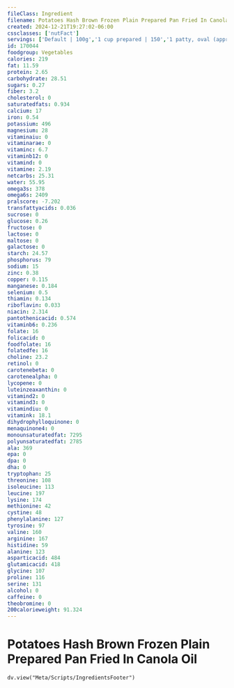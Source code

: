```yaml
---
fileClass: Ingredient
filename: Potatoes Hash Brown Frozen Plain Prepared Pan Fried In Canola Oil
created: 2024-12-21T19:27:02-06:00
cssclasses: ['nutFact']
servings: ['Default | 100g','1 cup prepared | 150','1 patty, oval (approx 3 inch x 1-1/2 inch x 1/2 inch) | 29','1 package yield, 12 oz | 205']
id: 170044
foodgroup: Vegetables
calories: 219
fat: 11.59
protein: 2.65
carbohydrate: 28.51
sugars: 0.27
fiber: 3.2
cholesterol: 0
saturatedfats: 0.934
calcium: 17
iron: 0.54
potassium: 496
magnesium: 28
vitaminaiu: 0
vitaminarae: 0
vitaminc: 6.7
vitaminb12: 0
vitamind: 0
vitamine: 2.19
netcarbs: 25.31
water: 55.95
omega3s: 378
omega6s: 2409
pralscore: -7.202
transfattyacids: 0.036
sucrose: 0
glucose: 0.26
fructose: 0
lactose: 0
maltose: 0
galactose: 0
starch: 24.57
phosphorus: 79
sodium: 15
zinc: 0.38
copper: 0.115
manganese: 0.184
selenium: 0.5
thiamin: 0.134
riboflavin: 0.033
niacin: 2.314
pantothenicacid: 0.574
vitaminb6: 0.236
folate: 16
folicacid: 0
foodfolate: 16
folatedfe: 16
choline: 23.2
retinol: 0
carotenebeta: 0
carotenealpha: 0
lycopene: 0
luteinzeaxanthin: 0
vitamind2: 0
vitamind3: 0
vitamindiu: 0
vitamink: 18.1
dihydrophylloquinone: 0
menaquinone4: 0
monounsaturatedfat: 7295
polyunsaturatedfat: 2785
ala: 369
epa: 0
dpa: 0
dha: 0
tryptophan: 25
threonine: 108
isoleucine: 113
leucine: 197
lysine: 174
methionine: 42
cystine: 48
phenylalanine: 127
tyrosine: 97
valine: 160
arginine: 167
histidine: 59
alanine: 123
asparticacid: 484
glutamicacid: 418
glycine: 107
proline: 116
serine: 131
alcohol: 0
caffeine: 0
theobromine: 0
200calorieweight: 91.324
---
```


# Potatoes Hash Brown Frozen Plain Prepared Pan Fried In Canola Oil

```dataviewjs
dv.view("Meta/Scripts/IngredientsFooter")
```